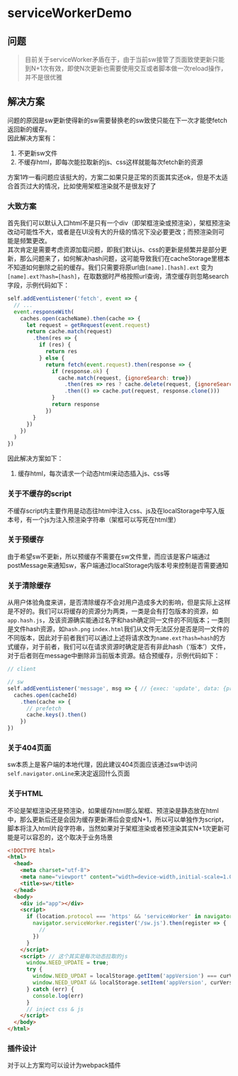 # serviceWorkerDemo

## 问题

> 目前关于serviceWorker矛盾在于，由于当前sw接管了页面致使更新只能到N+1次有效，即使N次更新也需要使用交互或者脚本做一次reload操作，并不是很优雅

## 解决方案

问题的原因是sw更新使得新的sw需要替换老的sw致使只能在下一次才能使fetch返回新的缓存。  
因此解决方案有：

1. 不更新sw文件
2. 不缓存html，即每次能拉取新的js、css这样就能每次fetch新的资源

方案1咋一看问题应该挺大的，方案二如果只是正常的页面其实还ok，但是不太适合首页过大的情况，比如使用架框渲染就不是很友好了

### 大致方案

首先我们可以默认入口html不是只有一个div（即架框渲染或预渲染），架框预渲染改动可能性不大，或者是在UI没有大的升级的情况下没必要更改；而预渲染则可能是频繁更改。  
其次肯定是需要考虑资源加载问题，即我们默认js、css的更新是频繁并是部分更新，那么问题来了，如何解决hash问题，这可能导致我们在cacheStorage里根本不知道如何删除之前的缓存。我们只需要将原url由`[name].[hash].ext` 变为 `[name].ext?hash=[hash]`，在取数据时严格按照url查询，清空缓存则忽略search字段，示例代码如下：

```JavaScript
self.addEventListener('fetch', event => {
  // ...
  event.responseWith(
    caches.open(cacheName).then(cache => {
      let request = getRequest(event.request)
      return cache.match(request)
        .then(res => {
          if (res) {
            return res
          } else {
            return fetch(event.request).then(response => {
              if (response.ok) {
                cache.match(request, {ignoreSearch: true})
                  .then(res => res ? cache.delete(request, {ignoreSearch: true}) : null)
                  .then(() => cache.put(request, response.clone()))
              }
              return response
            })
        }
      })
    })
  )
})
```

因此解决方案如下：

1. 缓存html，每次请求一个动态html来动态插入js、css等

### 关于不缓存的script

不缓存script内主要作用是动态往html中注入css、js及在localStorage中写入版本号，有一个js为注入预渲染字符串（架框可以写死在html里）

### 关于预缓存

由于希望sw不更新，所以预缓存不需要在sw文件里，而应该是客户端通过postMessage来通知sw，客户端通过localStorage内版本号来控制是否需要通知

### 关于清除缓存

从用户体验角度来讲，是否清除缓存不会对用户造成多大的影响，但是实际上这样是不好的。我们可以将缓存的资源分为两类，一类是会有打包版本的资源，如`app.hash.js`，及该资源确实能通过名字和hash确定同一文件的不同版本；一类则是文件hash资源，如`hash.png` `index.html`我们从文件无法区分是否是同一文件的不同版本，因此对于前者我们可以通过上述将请求改为`name.ext?hash=hash`的方式缓存，对于前者，我们可以在请求资源时确定是否有非此hash（‘版本’）文件，对于后者则在message中删除非当前版本资源。结合预缓存，示例代码如下：

```js
// client

// sw
self.addEventListener('message', msg => { // {exec: 'update', data: {precatch: Array, version: String}}
  caches.open(cacheId)
    .then(cache => {
      // prefetch
      cache.keys().then()
    })
})
```

### 关于404页面

sw本质上是客户端的本地代理，因此建议404页面应该通过sw中访问`self.navigator.onLine`来决定返回什么页面

### 关于HTML

不论是架框渲染还是预渲染，如果缓存html那么架框、预渲染是静态放在html中，那么更新后还是会因为缓存更新滞后会变成N+1，所以可以单独作为script，脚本将注入html片段字符串，当然如果对于架框渲染或者预渲染其实N+1次更新可能是可以容忍的，这个取决于业务场景

```html
<!DOCTYPE html>
<html>
  <head>
    <meta charset="utf-8">
    <meta name="viewport" content="width=device-width,initial-scale=1.0">
    <title>sw</title>
  </head>
  <body>
    <div id="app"></div>
    <script>
      if (location.protocol === 'https' && 'serviceWorker' in navigator) {
        navigator.serviceWorker.register('/sw.js').then(register => {
          //
        })
      }
    </script>
    <script> // 这个其实是每次动态拉取的js
      window.NEED_UPDATE = true;
      try {
        window.NEED_UPDAT = localStorage.getItem('appVersion') === curVersion;
        window.NEED_UPDAT && localStorage.setItem('appVersion', curVersion);
      } catch (err) {
        console.log(err)
      }
      // inject css & js
    </script>
  </body>
</html>

```

### 插件设计

对于以上方案均可以设计为webpack插件
